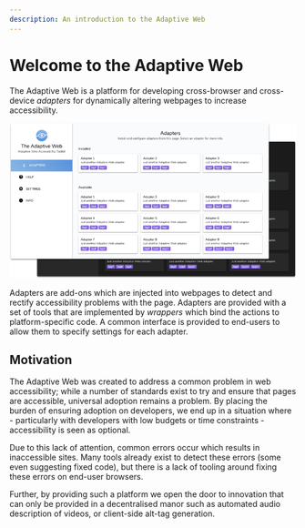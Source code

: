 ```yaml
---
description: An introduction to the Adaptive Web
---
```


# Welcome to the Adaptive Web

The Adaptive Web is a platform for developing cross-browser and cross-device _adapters_ for dynamically altering webpages to increase accessibility. 

![The Adaptive Web configuration site](.gitbook/assets/image%20%282%29.png)

Adapters are add-ons which are injected into webpages to detect and rectify accessibility problems with the page. Adapters are provided with a set of tools that are implemented by _wrappers_ which bind the actions to platform-specific code. A common interface is provided to end-users to allow them to specify settings for each adapter.

## Motivation

The Adaptive Web was created to address a common problem in web accessibility; while a number of standards exist to try and ensure that pages are accessible, universal adoption remains a problem. By placing the burden of ensuring adoption on developers, we end up in a situation where - particularly with developers with low budgets or time constraints - accessibility is seen as optional.

Due to this lack of attention, common errors occur which results in inaccessible sites. Many tools already exist to detect these errors \(some even suggesting fixed code\), but there is a lack of tooling around fixing these errors on end-user browsers.

Further, by providing such a platform we open the door to innovation that can only be provided in a decentralised manor such as automated audio description of videos, or client-side alt-tag generation.

